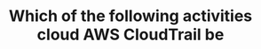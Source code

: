 ---
layout: answer
title: "Which of the following activities cloud AWS CloudTrail be "
blurb: "This question was inspired directly by the AWS CloudTrail FAQ that answers the question Who should use AWS CloudTrail? AWS CloudTrail is not a runti"
quid: 40
---